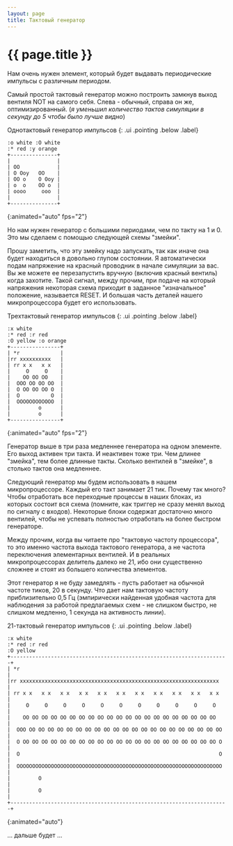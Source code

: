 ```yaml
---
layout: page
title: Тактовый генератор
---
```

# {{ page.title }}

Нам очень нужен элемент, который будет выдавать периодические импульсы с различным периодом.

Самый простой тактовый генератор можно построить замкнув выход вентиля NOT на самого себя. Слева - обычный, справа он же, оптимизированный.
(*я уменьшил количество тактов симуляции в секунду до 5 чтобы было лучше видно*)

Однотактовый генератор импульсов
{: .ui .pointing .below .label}
```layout
:o white :O white
:* red :y orange
+---------------+
|               |
| OO            |
| O Ooy   OO    |
| OO o    O Ooy |
| o  o    OO o  |
| oooo     ooo  |
|               |
+---------------+
```
{:animated="auto" fps="2"}

Но нам нужен генератор с большими периодами, чем по такту на 1 и 0. Это мы сделаем с помощью следующей схемы "змейки".

Прошу заметить, что эту змейку надо запускать, так как иначе она будет находиться в довольно глупом состоянии. Я автоматически подам напряжение на красный проводник в начале симуляции за вас. Вы же можете ее перезапустить вручную (включив красный вентиль) когда захотите. Такой сигнал, между прочим, при подаче на который напряжения некоторая схема приходит в заданное "изначальное" положение, называется RESET. И большая часть деталей нашего микропроцессора будет его использовать.

Трехтактовый генератор импульсов
{: .ui .pointing .below .label}
```layout
:x white
:* red :r red
:O yellow :o orange
+----------------+
| *r             |
|rr xxxxxxxxxx   |
| rr x x   x x   |
|     O     O    |
|    OO OO OO    |
|  OOO OO OO OO  |
|  O OO OO OO O  |
|  O          O  |
|  OOOOOOOOOOOO  |
|         o      |
|         o      |
+----------------+
```
{:animated="auto" fps="2"}

Генератор выше в три раза медленнее генератора на одном элементе. Его выход активен три такта. И неактивен тоже три. Чем длинее "змейка", тем более длинные такты. Сколько вентилей в "змейке", в столько тактов она медленнее.

Следующий генератор мы будем использовать в нашем микропроцессоре. Каждый его такт занимает 21 тик. Почему так много? Чтобы отработать все переходные процессы в наших блоках, из которых состоит вся схема (помните, как триггер не сразу менял выход по сигналу с входов). Некоторые блоки содержат достаточно много вентилей, чтобы не успевать полностью отработать на более быстром генераторе.

Между прочим, когда вы читаете про "тактовую частоту процессора", то это именно частота выхода тактового генератора, а не частота переключения элементарных вентилей. И в реальных микропроцессорах делитель далеко не 21, ибо они существенно сложнее и стоят из большего количества элементов.

Этот генератор я не буду замедлять - пусть работает на обычной частоте тиков, 20 в секунду. Что дает нам тактовую частоту приблизительно 0,5 Гц (эмпирически найденная удобная частота для наблюдения за работой предлагаемых схем - не слишком быстро, не слишком медленно, 1 секунда на активность линии).

21-тактовый генератор импульсов
{: .ui .pointing .below .label}
```layout
:x white
:* red :r red
:O yellow
+----------------------------------------------------------------------+
| *r                                                                   |
|rr xxxxxxxxxxxxxxxxxxxxxxxxxxxxxxxxxxxxxxxxxxxxxxxxxxxxxxxxxxxxxxxx   |
| rr x x   x x   x x   x x   x x   x x   x x   x x   x x   x x   x x   |
|     O     O     O     O     O     O     O     O     O     O     O    |
|    OO OO OO OO OO OO OO OO OO OO OO OO OO OO OO OO OO OO OO OO OO    |
|  OOO OO OO OO OO OO OO OO OO OO OO OO OO OO OO OO OO OO OO OO OO OO  |
|  O OO OO OO OO OO OO OO OO OO OO OO OO OO OO OO OO OO OO OO OO OO O  |
|  O                                                                O  |
|  OOOOOOOOOOOOOOOOOOOOOOOOOOOOOOOOOOOOOOOOOOOOOOOOOOOOOOOOOOOOOOOOOO  |
|         O                                                            |
|         O                                                            |
+----------------------------------------------------------------------+
```
{:animated="auto"}

... дальше будет ...